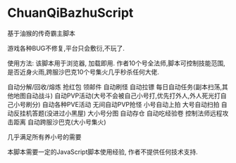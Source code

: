 # ChuanQiBazhuScript
基于油猴的传奇霸主脚本

游戏各种BUG不修复,平台只会敷衍,不玩了.

使用方法: 该脚本用于浏览器, 加载即用.
作者10个号全法师,脚本可控制技能范围,是否近身火雨,跨服沙巴克10个号集火几乎秒杀任何大佬.

自动分解/回收/熔炼
抢红包
领邮件
自动刷怪
自动拉镖
每日自动任务(副本扫荡,其他地图自动战斗)
自动PVP活动(大号不会被自己小号打,优先打外人,外人死光打自己小号刷分)
自动各种PVE活动
无间自动PVP抢怪
小号自动上拍
大号自动扫拍
自动反挂机答题(没进过小黑屋)
大小号分图
自动存仓
自动吃经验卷
控制法师远程攻击距离
自动跨服沙巴克(大小号集火)

几乎满足所有养小号的需要

本脚本需要一定的JavaScript脚本使用经验, 作者不提供任何技术支持.
